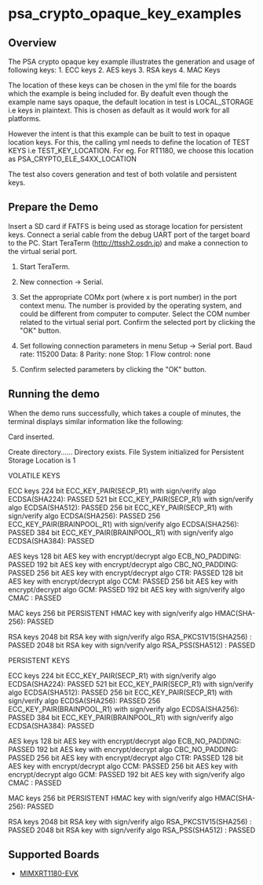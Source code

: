 # psa_crypto_opaque_key_examples

## Overview

The PSA crypto opaque key example illustrates the generation and usage of following keys:
    1. ECC keys
    2. AES keys
    3. RSA keys
    4. MAC Keys

The location of these keys can be chosen in the yml file for the boards
which the example is being included for. By deafult even though the
example name says opaque, the default location in test is LOCAL_STORAGE i.e
keys in plaintext. This is chosen as default as it would work for all platforms.

However the intent is that this example can be built to test in opaque location keys. For this,
the calling yml needs to define the location of TEST KEYS i.e TEST_KEY_LOCATION.
For eg. For RT1180, we choose this location as PSA_CRYPTO_ELE_S4XX_LOCATION

The test also covers generation and test of both volatile and persistent keys.

## Prepare the Demo

Insert a SD card if FATFS is being used as storage location for persistent keys.
Connect a serial cable from the debug UART port of the target board to the PC. Start TeraTerm (http://ttssh2.osdn.jp)
and make a connection to the virtual serial port.

1. Start TeraTerm.

2. New connection -> Serial.

3. Set the appropriate COMx port (where x is port number) in the port context menu. The number is provided by the operating
   system, and could be different from computer to computer. Select the COM number related to the virtual
   serial port. Confirm the selected port by clicking the "OK" button.

4. Set following connection parameters in menu Setup -> Serial port.
        Baud rate:    115200
        Data:         8
        Parity:       none
        Stop:         1
        Flow control: none

5.  Confirm selected parameters by clicking the "OK" button.

## Running the demo

When the demo runs successfully, which takes a couple of minutes, the terminal displays similar information like the following:

Card inserted.

Create directory......
Directory exists.
File System initialized for Persistent Storage
Location is 1

VOLATILE KEYS

ECC keys
224 bit ECC_KEY_PAIR(SECP_R1) with sign/verify algo ECDSA(SHA224): PASSED
521 bit ECC_KEY_PAIR(SECP_R1) with sign/verify algo ECDSA(SHA512): PASSED
256 bit ECC_KEY_PAIR(SECP_R1) with sign/verify algo ECDSA(SHA256): PASSED
256 ECC_KEY_PAIR(BRAINPOOL_R1) with sign/verify algo ECDSA(SHA256): PASSED
384 bit ECC_KEY_PAIR(BRAINPOOL_R1) with sign/verify algo ECDSA(SHA384): PASSED

AES keys
128 bit AES key with encrypt/decrypt algo ECB_NO_PADDING: PASSED
192 bit AES key with encrypt/decrypt algo CBC_NO_PADDING: PASSED
256 bit AES key with encrypt/decrypt algo CTR: PASSED
128 bit AES key with encrypt/decrypt algo CCM: PASSED
256 bit AES key with encrypt/decrypt algo GCM: PASSED
192 bit AES key with sign/verify algo CMAC : PASSED

MAC keys
256 bit PERSISTENT HMAC key with sign/verify algo HMAC(SHA-256): PASSED

RSA keys
2048 bit RSA key with sign/verify algo RSA_PKCS1V15(SHA256) : PASSED
2048 bit RSA key with sign/verify algo RSA_PSS(SHA512) : PASSED

PERSISTENT KEYS

ECC keys
224 bit ECC_KEY_PAIR(SECP_R1) with sign/verify algo ECDSA(SHA224): PASSED
521 bit ECC_KEY_PAIR(SECP_R1) with sign/verify algo ECDSA(SHA512): PASSED
256 bit ECC_KEY_PAIR(SECP_R1) with sign/verify algo ECDSA(SHA256): PASSED
256 ECC_KEY_PAIR(BRAINPOOL_R1) with sign/verify algo ECDSA(SHA256): PASSED
384 bit ECC_KEY_PAIR(BRAINPOOL_R1) with sign/verify algo ECDSA(SHA384): PASSED

AES keys
128 bit AES key with encrypt/decrypt algo ECB_NO_PADDING: PASSED
192 bit AES key with encrypt/decrypt algo CBC_NO_PADDING: PASSED
256 bit AES key with encrypt/decrypt algo CTR: PASSED
128 bit AES key with encrypt/decrypt algo CCM: PASSED
256 bit AES key with encrypt/decrypt algo GCM: PASSED
192 bit AES key with sign/verify algo CMAC : PASSED

MAC keys
256 bit PERSISTENT HMAC key with sign/verify algo HMAC(SHA-256): PASSED

RSA keys
2048 bit RSA key with sign/verify algo RSA_PKCS1V15(SHA256) : PASSED
2048 bit RSA key with sign/verify algo RSA_PSS(SHA512) : PASSED

## Supported Boards
- [MIMXRT1180-EVK](../../_boards/evkmimxrt1180/mbedtls3x_examples/psa_crypto_opaque_key_examples/example_board_readme.md)

